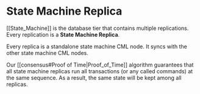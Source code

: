 # State Machine Replica
[[State_Machine]] is the database tier that contains multiple replications. Every replication is a **State Machine Replica**.

Every replica is a standalone state machine CML node. It syncs with the other state machine CML nodes. 

Our [[consensus#Proof of Time|Proof_of_Time]] algorithm guarantees that all state machine replicas run all transactions (or any called commands) at the same sequence. As a result, the same state will be kept among all replicas.
